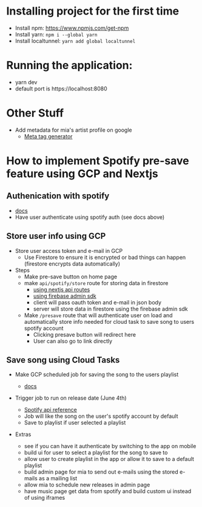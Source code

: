 # Installing project for the first time

- Install npm: https://www.npmjs.com/get-npm
- Install yarn: `npm i --global yarn`
- Install localtunnel: `yarn add global localtunnel`

# Running the application:

- yarn dev
- default port is https://localhost:8080

# Other Stuff

- Add metadata for mia's artist profile on google
  - [Meta tag generator](https://metatags.io/)

# How to implement Spotify pre-save feature using GCP and Nextjs

## Authenication with spotify

- [docs](https://developer.spotify.com/documentation/general/guides/authorization-guide/)
- Have user authenticate using spotify auth (see docs above)

## Store user info using GCP

- Store user access token and e-mail in GCP
  - Use Firestore to ensure it is encrypted or bad things can happen (firestore encrypts data automatically)
- Steps
  - Make pre-save button on home page
  - make `api/spotify/store` route for storing data in firestore
    - [using nextjs api routes](https://nextjs.org/docs/api-routes/introduction)
    - [using firebase admin sdk](https://firebase.google.com/docs/admin/setup)
    - client will pass oauth token and e-mail in json body
    - server will store data in firestore using the firebase admin sdk
  - Make `/presave` route that will authenticate user on load and automatically store info needed for cloud task to save song to users spotify account
    - Clicking presave button will redirect here
    - User can also go to link directly

## Save song using Cloud Tasks

- Make GCP scheduled job for saving the song to the users playlist

  - [docs](https://cloud.google.com/tasks/docs/dual-overview)

- Trigger job to run on release date (June 4th)

  - [Spotify api reference](https://developer.spotify.com/documentation/web-api/reference/)
  - Job will like the song on the user's spotify account by default
  - Save to playlist if user selected a playlist

- Extras
  - see if you can have it authenticate by switching to the app on mobile
  - build ui for user to select a playlist for the song to save to
  - allow user to create playlist in the app or allow it to save to a default playlist
  - build admin page for mia to send out e-mails using the stored e-mails as a mailing list
  - allow mia to schedule new releases in admin page
  - have music page get data from spotify and build custom ui instead of using iframes
